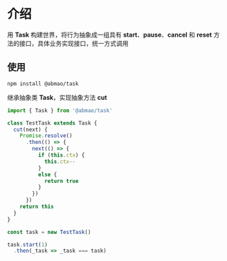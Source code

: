 # 介绍
用 __Task__ 构建世界，将行为抽象成一组具有 __start__、__pause__、__cancel__ 和 __reset__ 方法的接口，具体业务实现接口，统一方式调用

## 使用
```
npm install @abmao/task
```
继承抽象类 __Task__，实现抽象方法 __cut__
```js
import { Task } from '@abmao/task'

class TestTask extends Task {
  cut(next) {
    Promise.resolve()
      .then(() => {
        next(() => {
          if (this.ctx) {
            this.ctx--
          }
          else {
            return true
          }
        })
      })
    return this
  }
}

const task = new TestTask()

task.start(1)
  .then(_task => _task === task)
````
